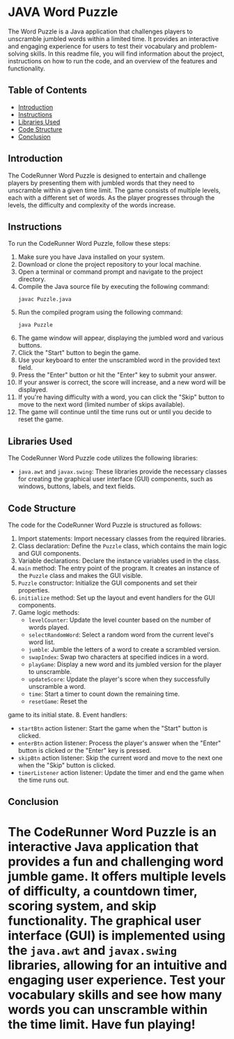 # JAVA Word Puzzle

The  Word Puzzle is a Java application that challenges players to unscramble jumbled words within a limited time. It provides an interactive and engaging experience for users to test their vocabulary and problem-solving skills. In this readme file, you will find information about the project, instructions on how to run the code, and an overview of the features and functionality.

## Table of Contents
- [Introduction](#introduction)
- [Instructions](#instructions)
- [Libraries Used](#libraries-used)
- [Code Structure](#code-structure)
- [Conclusion](#conclusion)

## Introduction
The CodeRunner Word Puzzle is designed to entertain and challenge players by presenting them with jumbled words that they need to unscramble within a given time limit. The game consists of multiple levels, each with a different set of words. As the player progresses through the levels, the difficulty and complexity of the words increase.

## Instructions
To run the CodeRunner Word Puzzle, follow these steps:

1. Make sure you have Java installed on your system.
2. Download or clone the project repository to your local machine.
3. Open a terminal or command prompt and navigate to the project directory.
4. Compile the Java source file by executing the following command:
   ```
   javac Puzzle.java
   ```
5. Run the compiled program using the following command:
   ```
   java Puzzle
   ```
6. The game window will appear, displaying the jumbled word and various buttons.
7. Click the "Start" button to begin the game.
8. Use your keyboard to enter the unscrambled word in the provided text field.
9. Press the "Enter" button or hit the "Enter" key to submit your answer.
10. If your answer is correct, the score will increase, and a new word will be displayed.
11. If you're having difficulty with a word, you can click the "Skip" button to move to the next word (limited number of skips available).
12. The game will continue until the time runs out or until you decide to reset the game.

## Libraries Used
The CodeRunner Word Puzzle code utilizes the following libraries:

- `java.awt` and `javax.swing`: These libraries provide the necessary classes for creating the graphical user interface (GUI) components, such as windows, buttons, labels, and text fields.

## Code Structure
The code for the CodeRunner Word Puzzle is structured as follows:

1. Import statements: Import necessary classes from the required libraries.
2. Class declaration: Define the `Puzzle` class, which contains the main logic and GUI components.
3. Variable declarations: Declare the instance variables used in the class.
4. `main` method: The entry point of the program. It creates an instance of the `Puzzle` class and makes the GUI visible.
5. `Puzzle` constructor: Initialize the GUI components and set their properties.
6. `initialize` method: Set up the layout and event handlers for the GUI components.
7. Game logic methods:
   - `levelCounter`: Update the level counter based on the number of words played.
   - `selectRandomWord`: Select a random word from the current level's word list.
   - `jumble`: Jumble the letters of a word to create a scrambled version.
   - `swapIndex`: Swap two characters at specified indices in a word.
   - `playGame`: Display a new word and its jumbled version for the player to unscramble.
   - `updateScore`: Update the player's score when they successfully unscramble a word.
   - `time`: Start a timer to count down the remaining time.
   - `resetGame`: Reset the

 game to its initial state.
8. Event handlers:
   - `startBtn` action listener: Start the game when the "Start" button is clicked.
   - `enterBtn` action listener: Process the player's answer when the "Enter" button is clicked or the "Enter" key is pressed.
   - `skipBtn` action listener: Skip the current word and move to the next one when the "Skip" button is clicked.
   - `timerListener` action listener: Update the timer and end the game when the time runs out.

## Conclusion
The CodeRunner Word Puzzle is an interactive Java application that provides a fun and challenging word jumble game. It offers multiple levels of difficulty, a countdown timer, scoring system, and skip functionality. The graphical user interface (GUI) is implemented using the `java.awt` and `javax.swing` libraries, allowing for an intuitive and engaging user experience. Test your vocabulary skills and see how many words you can unscramble within the time limit. Have fun playing!
=======

